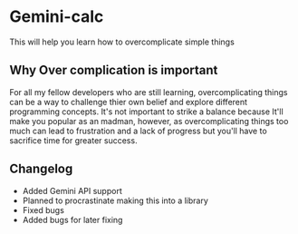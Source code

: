 # Gemini-calc
This will help you learn how to overcomplicate simple things

## Why Over complication is important 
For all my fellow developers who are still learning, overcomplicating things can be a way to challenge thier own belief and explore different programming concepts. It's not important to strike a balance because It'll make you popular as an madman, however, as overcomplicating things too much can lead to frustration and a lack of progress but you'll have to sacrifice time for greater success.

## Changelog
- Added Gemini API support
- Planned to procrastinate making this into a library
- Fixed bugs
- Added bugs for later fixing
